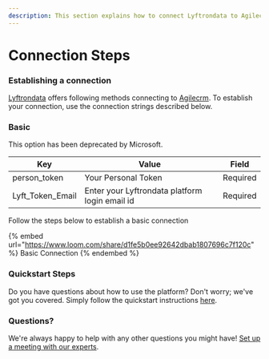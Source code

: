 ```yaml
---
description: This section explains how to connect Lyftrondata to Agilecrm.
---
```


# Connection Steps

### Establishing a connection

[Lyftrondata](https://www.lyftrondata.com) offers following methods connecting to [Agilecrm](https://www.lyftrondata.com/integration/sales-analytics/agile-crm/). To establish your connection, use the connection strings described below.

### Basic

This option has been deprecated by Microsoft.

| Key                | Value                                          | Field    |
| ------------------ | ---------------------------------------------- | -------- |
| person\_token      | Your Personal Token                            | Required |
| Lyft\_Token\_Email | Enter your Lyftrondata platform login email id | Required |

Follow the steps below to establish a basic connection

{% embed url="https://www.loom.com/share/d1fe5b0ee92642dbab1807696c7f120c" %}
Basic Connection
{% endembed %}

### Quickstart Steps

Do you have questions about how to use the platform? Don't worry; we've got you covered. Simply follow the quickstart instructions [here](README.md).

### Questions? <a href="#questions" id="questions"></a>

We're always happy to help with any other questions you might have! [Set up a meeting with our experts](https://www.lyftrondata.com/book-a-meeting/).
